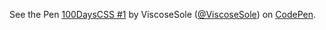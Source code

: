 <p data-height="220" data-theme-id="0" data-slug-hash="NMWMRE" data-default-tab="css,result" data-user="ViscoseSole" data-embed-version="2" data-pen-title="100DaysCSS #1" class="codepen">See the Pen <a href="https://codepen.io/ViscoseSole/pen/NMWMRE/">100DaysCSS #1</a> by ViscoseSole (<a href="https://codepen.io/ViscoseSole">@ViscoseSole</a>) on <a href="https://codepen.io">CodePen</a>.</p>
<script async src="https://static.codepen.io/assets/embed/ei.js"></script>
